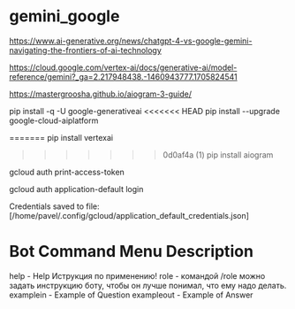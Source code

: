 # gemini_google
https://www.ai-generative.org/news/chatgpt-4-vs-google-gemini-navigating-the-frontiers-of-ai-technology

https://cloud.google.com/vertex-ai/docs/generative-ai/model-reference/gemini?_ga=2.217948438.-1460943777.1705824541

https://mastergroosha.github.io/aiogram-3-guide/

pip install -q -U google-generativeai
<<<<<<< HEAD
pip install --upgrade google-cloud-aiplatform

=======
pip install vertexai
>>>>>>> 0d0af4a (1)
pip install aiogram

gcloud auth print-access-token

gcloud auth application-default login

Credentials saved to file: [/home/pavel/.config/gcloud/application_default_credentials.json]

# Bot Command Menu Description

help - Help Иструкция по применению!
role - командой /role можно задать инструкцию боту, чтобы он лучше понимал, что ему надо делать.
examplein - Example of Question
exampleout - Example of Answer